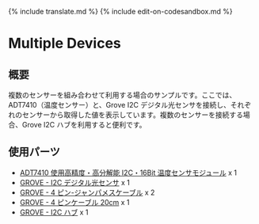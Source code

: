 {% include translate.md %}
{% include edit-on-codesandbox.md %}

# Multiple Devices

## 概要

複数のセンサーを組み合わせて利用する場合のサンプルです。ここでは、ADT7410（温度センサー）と、Grove I2C デジタル光センサを接続し、それぞれのセンサーから取得した値を表示しています。複数のセンサーを接続する場合、Grove I2C ハブを利用すると便利です。

## 使用パーツ

- [ADT7410 使用高精度・高分解能 I2C・16Bit 温度センサモジュール](http://akizukidenshi.com/catalog/g/gM-06675/) x 1
- [GROVE - I2C デジタル光センサ](https://www.switch-science.com/catalog/1174/) x 1
- [GROVE - 4 ピン-ジャンパメスケーブル](https://www.switch-science.com/catalog/1048/) x 2
- [GROVE - 4 ピンケーブル 20cm](https://www.switch-science.com/catalog/798/) x 1
- [GROVE - I2C ハブ](https://www.switch-science.com/catalog/796/) x 1
